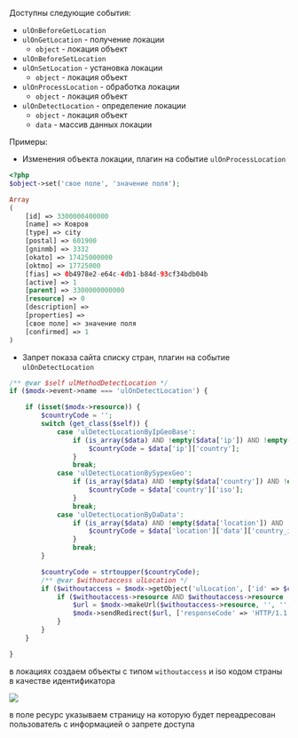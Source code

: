 Доступны следующие события:

* `ulOnBeforeGetLocation`
* `ulOnGetLocation` - получение локации
    * `object` - локация объект
* `ulOnBeforeSetLocation`
* `ulOnSetLocation` - установка локации
   * `object` - локация объект
* `ulOnProcessLocation` - обработка локации
   * `object` - локация объект
* `ulOnDetectLocation` - определение локации
   * `object` - локация объект
   * `data` - массив данных локации


Примеры:

- Изменения объекта локации, плагин на событие `ulOnProcessLocation`

```php
<?php
$object->set('свое поле', 'значение поля');

```

```php
Array
(
    [id] => 3300000400000
    [name] => Ковров
    [type] => city
    [postal] => 601900
    [gninmb] => 3332
    [okato] => 17425000000
    [oktmo] => 17725000
    [fias] => 0b4978e2-e64c-4db1-b84d-93cf34bdb04b
    [active] => 1
    [parent] => 3300000000000
    [resource] => 0
    [description] =>
    [properties] =>
    [свое поле] => значение поля
    [confirmed] => 1
)
```

- Запрет показа сайта списку стран, плагин на событие `ulOnDetectLocation`

```php
/** @var $self ulMethodDetectLocation */
if ($modx->event->name === 'ulOnDetectLocation') {

    if (isset($modx->resource)) {
        $countryCode = '';
        switch (get_class($self)) {
            case 'ulDetectLocationByIpGeoBase':
                if (is_array($data) AND !empty($data['ip']) AND !empty($data['ip']['country'])) {
                    $countryCode = $data['ip']['country'];
                }
                break;
            case 'ulDetectLocationBySypexGeo':
                if (is_array($data) AND !empty($data['country']) AND !empty($data['country']['iso'])) {
                    $countryCode = $data['country']['iso'];
                }
                break;
            case 'ulDetectLocationByDaData':
                if (is_array($data) AND !empty($data['location']) AND !empty($data['location']['data'])) {
                    $countryCode = $data['location']['data']['country_iso_code'];
                }
                break;
        }

        $countryCode = strtoupper($countryCode);
        /** @var $withoutaccess ulLocation */
        if ($withoutaccess = $modx->getObject('ulLocation', ['id' => $countryCode, 'type' => 'withoutaccess', 'active' => true])) {
            if ($withoutaccess->resource AND $withoutaccess->resource != $modx->resource->id) {
                $url = $modx->makeUrl($withoutaccess->resource, '', '', 'full');
                $modx->sendRedirect($url, ['responseCode' => 'HTTP/1.1 403 Forbidden']);
            }
        }
    }

}
```

в локациях создаем объекты с типом `withoutaccess` и iso кодом страны в качестве идентификатора

[![](https://file.modx.pro/files/b/2/c/b2cee6a3ec445f55fe3076055b52d9aas.jpg)](https://file.modx.pro/files/b/2/c/b2cee6a3ec445f55fe3076055b52d9aa.jpg)

в поле ресурс указываем страницу на которую будет переадресован пользователь с информацией о запрете доступа
